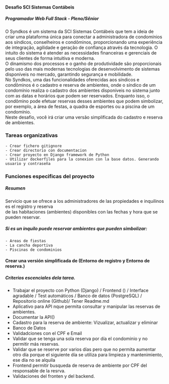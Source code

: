 #### Desafio SCI Sistemas Contábeis
##### Programador Web Full Stack - Pleno/Sênior
O Syndkos é um sistema da SCI Sistemas Contábeis que tem a ideia de criar uma plataforma única para conectar a administradora de condomínios aos síndicos, conselheiros e condôminos, proporcionando uma experiência de integração, agilidade e geração de confiança através da tecnologia. O intuito do sistema é atender as necessidades financeiras e gerenciais de seus clientes de forma intuitiva e moderna. <br> 
O dinamismo dos processos e o ganho de produtividade são proporcionais pelo uso das mais modernas tecnologias de desenvolvimento de sistemas disponíveis no mercado, garantindo segurança e mobilidade. <br> 
No Syndkos, uma das funcionalidades oferecidas aos síndicos e condôminos é o cadastro e reserva de ambientes, onde o síndico de um condomínio realiza o cadastro dos ambientes disponíveis no sistema junto com as datas e horários que podem ser reservados. Enquanto isso, o condômino pode efetuar reservas desses ambientes que podem simbolizar, por exemplo, a área de festas, a quadra de esportes ou a piscina de um condomínio. <br> Neste desafio, você irá criar uma versão simplificada do cadastro e reserva de ambientes. <br>


### Tareas organizativas 
    - Crear fichero gitignore
    - Crear directorio con documentacion
    - Crear proyecto en Django framework de Python
    - Utilizar dockerfiles para la conexion con la base datos. Generando usuario y contraseña


### Funciones especificas del proyecto 
##### Resumen
Servicio que se ofrece a los administradores de las propiedades e inquilinos es el registro y reserva  <br>
de las habitaciones (ambientes) disponibles con las fechas y hora que se pueden reservar.

##### Si es un inquilo  puede reservar ambientes que pueden simbolizar:
    - Areas de fiestas
    - La cancha deportiva 
    - Piscinas de condominios


#### Crear una versión simplificada de (Entorno de registro y Entorno de reserva.)

##### Criterios escenciales dela tarea.

- Trabajar el proyecto con Python (Django) / Frontend () / Interface agradable / Test automáticos / Banco de datos (PostgreSQL) / Repositorio online (Github)/ Tener Readme.md
- Aplicativo para API nque permita consultar y manipular las reservas de ambientes.
- Documentar la API()
- Cadastro para la reserva de ambiente: Vizualizar, actualizar y eliminar
- Banco de Datos 
- Validadciones con el CPF e Email
- Validar que se tenga una sola reserva por día el condominio y no permitir más reservas.
- Validar que se reserve por varios días pero que no permita aumentar otro día porque el siguiente día se utiliza para limpieza y mantenimiento, ese día no se alquila
- Frontend permitir busqueda de reserva de ambiente por CPF del responsable de la resrva.
- Validaciones del fronten y del backend.

